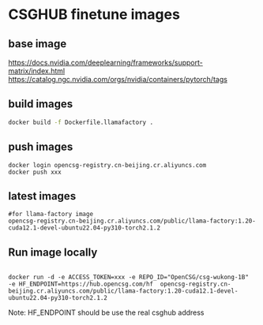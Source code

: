 # CSGHUB finetune images

## base image
https://docs.nvidia.com/deeplearning/frameworks/support-matrix/index.html
https://catalog.ngc.nvidia.com/orgs/nvidia/containers/pytorch/tags

## build images
```bash
docker build -f Dockerfile.llamafactory .
```

## push images
```
docker login opencsg-registry.cn-beijing.cr.aliyuncs.com
docker push xxx
```
## latest images
```
#for llama-factory image
opencsg-registry.cn-beijing.cr.aliyuncs.com/public/llama-factory:1.20-cuda12.1-devel-ubuntu22.04-py310-torch2.1.2
```
## Run image locally
```

docker run -d -e ACCESS_TOKEN=xxx -e REPO_ID="OpenCSG/csg-wukong-1B"  -e HF_ENDPOINT=https://hub.opencsg.com/hf  opencsg-registry.cn-beijing.cr.aliyuncs.com/public/llama-factory:1.20-cuda12.1-devel-ubuntu22.04-py310-torch2.1.2

```
Note: HF_ENDPOINT should be use the real csghub address


